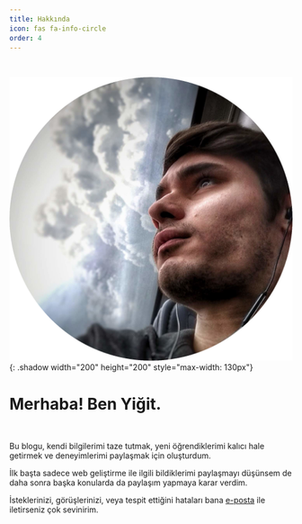 ```yaml
---
title: Hakkında
icon: fas fa-info-circle
order: 4
---
```


<br>

![Ben](/media/about/bne.png){: .shadow width="200" height="200" style="max-width: 130px"}

<h1 class="text-center">Merhaba! Ben Yiğit.</h1>

<br>

Bu blogu, kendi bilgilerimi taze tutmak, yeni öğrendiklerimi kalıcı hale getirmek ve deneyimlerimi paylaşmak için oluşturdum.

İlk başta sadece web geliştirme ile ilgili bildiklerimi paylaşmayı düşünsem de daha sonra başka konularda da paylaşım yapmaya karar verdim.

İsteklerinizi, görüşlerinizi, veya tespit ettiğini hataları bana [e-posta](mailto:ygtadk100@gmail.com) ile iletirseniz çok sevinirim.
